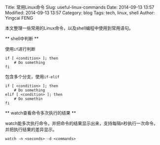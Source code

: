 Title: 常用Linux命令
Slug: useful-linux-commands
Date: 2014-09-13 13:57
Modified: 2014-09-13 13:57
Category: blog
Tags: tech, linux, shell
Author: Yingcai FENG

本文整理一些常用的Linux命令，以及shell编程中使用到常用语句。

** shell中判断 **

使用`if`进行判断

    if [ <condition> ]; then
        # Do something
    fi

包含多个分支，使用`if-elif`

    if [ <condition> ]; then
        # Do something
    elif [ <condition> ]; then
        # Do somethin
    fi
    
** watch查看命令多次执行的结果 **

watch能多次执行命令，并把命令的结果显示出来，支持每隔n秒执行一次命令，并把执行结果的差异显示。

    watch -n <seconds> -d <commands>
        
